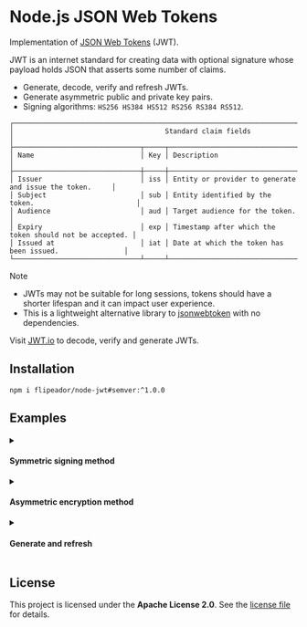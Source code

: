 # Node.js JSON Web Tokens

Implementation of [JSON Web Tokens][jwt] (JWT).

JWT is an internet standard for creating data with optional signature whose payload holds JSON that asserts some number of claims.

- Generate, decode, verify and refresh JWTs.
- Generate asymmetric public and private key pairs.
- Signing algorithms: `HS256 HS384 HS512 RS256 RS384 RS512`.

```
┌───────────────────────────────────────────────────────────────────────────────────────────────┐
│                                     Standard claim fields                                     │
├───────────────────────────────┬─────┬─────────────────────────────────────────────────────────┤
│ Name                          │ Key │ Description                                             │
├───────────────────────────────┼─────┼─────────────────────────────────────────────────────────┤
│ Issuer                        │ iss │ Entity or provider to generate and issue the token.     │
│ Subject                       │ sub │ Entity identified by the token.                         │
│ Audience                      │ aud │ Target audience for the token.                          │
│ Expiry                        │ exp │ Timestamp after which the token should not be accepted. │
│ Issued at                     │ iat │ Date at which the token has been issued.                │
└───────────────────────────────┴─────┴─────────────────────────────────────────────────────────┘
```

> [!NOTE]
> - JWTs may not be suitable for long sessions, tokens should have a shorter lifespan and it can impact user experience.
> - This is a lightweight alternative library to [jsonwebtoken][auth0jwt] with no dependencies.

Visit [JWT.io][jwtio] to decode, verify and generate JWTs.

## Installation

```
npm i flipeador/node-jwt#semver:^1.0.0
```

## Examples

<details>
<summary><h4>Symmetric signing method</h4></summary>

The same secret key is used to both generate and verify the signature.

```js
import jwt from '@flipeador/node-jwt';

const secret = 'HS256_HMAC_SECRET';

const token = jwt.sign(
    { alg: 'HS256', typ: 'JWT' }, // header
    { data: 'Hello World!' }, // payload
    secret
);

console.log('token:', token);
console.log('verify:', jwt.verify(token, secret));
```

```
token: eyJhbGciOiJIUzI1NiIsInR5cCI6IkpXVCJ9.eyJkYXRhIjoiSGVsbG8gV29ybGQhIn0.zfVlqtZkpgYY4W_O1WheoqYIZ99zsb3qin4I7kFtDKw
verify: {
  header: { alg: 'HS256', typ: 'JWT' },
  payload: { data: 'Hello World!' }
}
```

</details>

<details>
<summary><h4>Asymmetric encryption method</h4></summary>

A pair of private and public keys are used to encrypt and decrypt the data.

Asymmetric keys that are neither a string nor a [KeyObject][ko], are interpreted as a key in the `JWK` format.

```js
import jwt from '@flipeador/node-jwt';

const { privateKey, publicKey } = await jwt.generateKeyPair();

const token = jwt.sign(
    { alg: 'RS256', typ: 'JWT' }, // header
    { data: 'Hello World!' }, // payload
    privateKey
);

console.log('token:', token);
console.log('verify:', jwt.verify(token, publicKey));
```

```
token: eyJhbGciOiJSUzI1NiIsInR5cCI6IkpXVCJ9.eyJkYXRhIjoiSGVsbG8gV29ybGQhIn0.jjHulHUp7orPVLyprMDnO3e9sk4PRpKKzAiUxe7F5bZoqvq9RX317pRJkrCQT8IFWQVyQXR4qJnJf7442czp40mjjMU7lVBTu8lOmCTbfwWnB-3yzySNX0kZIaCBrwn_LbZBh0AsXPJ3atlSoIFuIEM53OoDMbOTpsuX2B6OkhKuh9bZCpdPMYrkdI4RPrxHVdaaH5V_9geVXPG2LQ8G_zBfJOZfg0jpsmiGfEG_DJjys8TP4EbP7z5ZL7cyR_XooFwzEJKafVxHzgMbvbtCyu2G2xeGxs7Xbv2-4zVqMsTGt5pvNh2ehVp5F6NwMe9chzbujS92dZtsljfTaBjfAA
verify: {
  header: { alg: 'RS256', typ: 'JWT' },
  payload: { data: 'Hello World!' }
}
```

</details>

<details>
<summary><h4>Generate and refresh</h4></summary>

```js
import { setTimeout } from 'node:timers';
import jwt from '@flipeador/node-jwt';

const token = jwt.sign(
    { typ: 'JWT' }, // header
    jwt.payload( // payload
        'id',
        'issuer',
        'audience',
        5000, // duration (ms)
        {
            name: 'John Doe',
            email: 'example@email.com'
        }
    )
);

const threshold = 1000;

console.log('token:', token);
console.log('refresh:', jwt.refresh(token, threshold));

console.log('-'.repeat(50));

setTimeout(() => {
    const result = jwt.refresh(token, threshold);
    // If the token has been updated.
    if (result.updated) {
        const newToken = result.token;
        console.log('newToken:', newToken);
        console.log('refresh:', result);
    }
}, threshold);
```

</details>

## License

This project is licensed under the **Apache License 2.0**. See the [license file](LICENSE) for details.

<!-- REFERENCE LINKS -->
[jwt]: https://en.wikipedia.org/wiki/JSON_Web_Token "JSON Web Token"
[jwtio]: https://jwt.io
[auth0jwt]: https://github.com/auth0/node-jsonwebtoken "@auth0/node-jsonwebtoken"
[ko]: https://nodejs.org/api/crypto.html#class-keyobject
